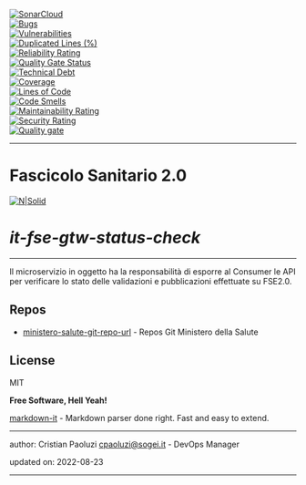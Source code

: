 [![SonarCloud](https://sonarcloud.io/images/project_badges/sonarcloud-black.svg)](https://sonarcloud.io/summary/new_code?id=it.finanze.sanita.fse2%3Agtw-status-check)
<br/>
[![Bugs](https://sonarcloud.io/api/project_badges/measure?project=it.finanze.sanita.fse2%3Agtw-status-check&metric=bugs)](https://sonarcloud.io/summary/new_code?id=it.finanze.sanita.fse2%3Agtw-status-check)
<br/>
[![Vulnerabilities](https://sonarcloud.io/api/project_badges/measure?project=it.finanze.sanita.fse2%3Agtw-status-check&metric=vulnerabilities)](https://sonarcloud.io/summary/new_code?id=it.finanze.sanita.fse2%3Agtw-status-check)
<br/>
[![Duplicated Lines (%)](https://sonarcloud.io/api/project_badges/measure?project=it.finanze.sanita.fse2%3Agtw-status-check&metric=duplicated_lines_density)](https://sonarcloud.io/summary/new_code?id=it.finanze.sanita.fse2%3Agtw-status-check)
<br/>
[![Reliability Rating](https://sonarcloud.io/api/project_badges/measure?project=it.finanze.sanita.fse2%3Agtw-status-check&metric=reliability_rating)](https://sonarcloud.io/summary/new_code?id=it.finanze.sanita.fse2%3Agtw-status-check)
<br/>
[![Quality Gate Status](https://sonarcloud.io/api/project_badges/measure?project=it.finanze.sanita.fse2%3Agtw-status-check&metric=alert_status)](https://sonarcloud.io/summary/new_code?id=it.finanze.sanita.fse2%3Agtw-status-check)
<br/>
[![Technical Debt](https://sonarcloud.io/api/project_badges/measure?project=it.finanze.sanita.fse2%3Agtw-status-check&metric=sqale_index)](https://sonarcloud.io/summary/new_code?id=it.finanze.sanita.fse2%3Agtw-status-check)
<br/>
[![Coverage](https://sonarcloud.io/api/project_badges/measure?project=it.finanze.sanita.fse2%3Agtw-status-check&metric=coverage)](https://sonarcloud.io/summary/new_code?id=it.finanze.sanita.fse2%3Agtw-status-check)
<br/>
[![Lines of Code](https://sonarcloud.io/api/project_badges/measure?project=it.finanze.sanita.fse2%3Agtw-status-check&metric=ncloc)](https://sonarcloud.io/summary/new_code?id=it.finanze.sanita.fse2%3Agtw-status-check)
<br/>
[![Code Smells](https://sonarcloud.io/api/project_badges/measure?project=it.finanze.sanita.fse2%3Agtw-status-check&metric=code_smells)](https://sonarcloud.io/summary/new_code?id=it.finanze.sanita.fse2%3Agtw-status-check)
<br/>
[![Maintainability Rating](https://sonarcloud.io/api/project_badges/measure?project=it.finanze.sanita.fse2%3Agtw-status-check&metric=sqale_rating)](https://sonarcloud.io/summary/new_code?id=it.finanze.sanita.fse2%3Agtw-status-check)
<br/>
[![Security Rating](https://sonarcloud.io/api/project_badges/measure?project=it.finanze.sanita.fse2%3Agtw-status-check&metric=security_rating)](https://sonarcloud.io/summary/new_code?id=it.finanze.sanita.fse2%3Agtw-status-check)
<br/>
[![Quality gate](https://sonarcloud.io/api/project_badges/quality_gate?project=it.finanze.sanita.fse2%3Agtw-status-check)](https://sonarcloud.io/summary/new_code?id=it.finanze.sanita.fse2%3Agtw-status-check)
<br/>

---

# Fascicolo Sanitario 2.0
[![N|Solid](https://www.sogei.it/content/dam/sogei/loghi/Sogei_logo_304.svg)](https://www.sogei.it/it/sogei-homepage.html)

# _it-fse-gtw-status-check_


---

Il microservizio in oggetto ha la responsabilità di esporre al Consumer le API per verificare lo stato delle validazioni e pubblicazioni effettuate su FSE2.0.


## Repos
- [ministero-salute-git-repo-url] - Repos Git Ministero della Salute

## License

MIT

**Free Software, Hell Yeah!**

[markdown-it] - Markdown parser done right. Fast and easy to extend.

[//]: # (These are reference links used in the body of this note and get stripped out when the markdown processor does its job. There is no need to format nicely because it shouldn't be seen. Thanks SO - http://stackoverflow.com/questions/4823468/store-comments-in-markdown-syntax)
[markdown-it]: <https://github.com/markdown-it/markdown-it>
[ministero-salute-git-repo-url]: <https://github.com/ministero-salute/it-fse-gtw-status-check.git>
[Spring Boot]: <https://spring.io/projects/spring-boot>
[Maven]: <https://maven.apache.org/>

---
author: Cristian Paoluzi <cpaoluzi@sogei.it> - DevOps Manager

updated on: 2022-08-23

---